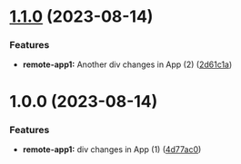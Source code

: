# [1.1.0](https://github.com/MisterShyster/mf-nx-test-repo/compare/remote-app1-v1.0.0...remote-app1-v1.1.0) (2023-08-14)


### Features

* **remote-app1:** Another div changes in App (2) ([2d61c1a](https://github.com/MisterShyster/mf-nx-test-repo/commit/2d61c1ab82d09b164f2dc41a143a066417e3b9a0))

# 1.0.0 (2023-08-14)


### Features

* **remote-app1:** div changes in App (1) ([4d77ac0](https://github.com/MisterShyster/mf-nx-test-repo/commit/4d77ac0a2d8cf817ff48c53636db126e698cbcf6))
